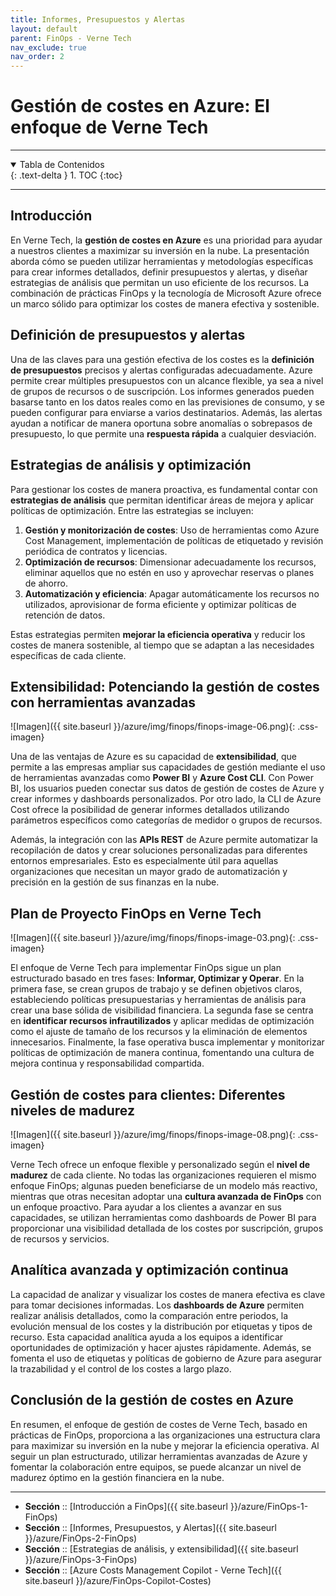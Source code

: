 ```yaml
---
title: Informes, Presupuestos y Alertas
layout: default
parent: FinOps - Verne Tech
nav_exclude: true
nav_order: 2
---
```


# Gestión de costes en Azure: El enfoque de Verne Tech

---

<details open markdown="block">
  <summary>Tabla de Contenidos</summary>
  {: .text-delta }
1. TOC
{:toc}
</details>

---

## Introducción

En Verne Tech, la **gestión de costes en Azure** es una prioridad para ayudar a nuestros clientes a maximizar su inversión en la nube. La presentación aborda cómo se pueden utilizar herramientas y metodologías específicas para crear informes detallados, definir presupuestos y alertas, y diseñar estrategias de análisis que permitan un uso eficiente de los recursos. La combinación de prácticas FinOps y la tecnología de Microsoft Azure ofrece un marco sólido para optimizar los costes de manera efectiva y sostenible.

## Definición de presupuestos y alertas

Una de las claves para una gestión efectiva de los costes es la **definición de presupuestos** precisos y alertas configuradas adecuadamente. Azure permite crear múltiples presupuestos con un alcance flexible, ya sea a nivel de grupos de recursos o de suscripción. Los informes generados pueden basarse tanto en los datos reales como en las previsiones de consumo, y se pueden configurar para enviarse a varios destinatarios. Además, las alertas ayudan a notificar de manera oportuna sobre anomalías o sobrepasos de presupuesto, lo que permite una **respuesta rápida** a cualquier desviación.

## Estrategias de análisis y optimización

Para gestionar los costes de manera proactiva, es fundamental contar con **estrategias de análisis** que permitan identificar áreas de mejora y aplicar políticas de optimización. Entre las estrategias se incluyen:

1. **Gestión y monitorización de costes**: Uso de herramientas como Azure Cost Management, implementación de políticas de etiquetado y revisión periódica de contratos y licencias.
2. **Optimización de recursos**: Dimensionar adecuadamente los recursos, eliminar aquellos que no estén en uso y aprovechar reservas o planes de ahorro.
3. **Automatización y eficiencia**: Apagar automáticamente los recursos no utilizados, aprovisionar de forma eficiente y optimizar políticas de retención de datos.

Estas estrategias permiten **mejorar la eficiencia operativa** y reducir los costes de manera sostenible, al tiempo que se adaptan a las necesidades específicas de cada cliente.

## Extensibilidad: Potenciando la gestión de costes con herramientas avanzadas

![Imagen]({{ site.baseurl }}/azure/img/finops/finops-image-06.png){: .css-imagen}

Una de las ventajas de Azure es su capacidad de **extensibilidad**, que permite a las empresas ampliar sus capacidades de gestión mediante el uso de herramientas avanzadas como **Power BI** y **Azure Cost CLI**. Con Power BI, los usuarios pueden conectar sus datos de gestión de costes de Azure y crear informes y dashboards personalizados. Por otro lado, la CLI de Azure Cost ofrece la posibilidad de generar informes detallados utilizando parámetros específicos como categorías de medidor o grupos de recursos.

Además, la integración con las **APIs REST** de Azure permite automatizar la recopilación de datos y crear soluciones personalizadas para diferentes entornos empresariales. Esto es especialmente útil para aquellas organizaciones que necesitan un mayor grado de automatización y precisión en la gestión de sus finanzas en la nube.

## Plan de Proyecto FinOps en Verne Tech

![Imagen]({{ site.baseurl }}/azure/img/finops/finops-image-03.png){: .css-imagen}

El enfoque de Verne Tech para implementar FinOps sigue un plan estructurado basado en tres fases: **Informar, Optimizar y Operar**. En la primera fase, se crean grupos de trabajo y se definen objetivos claros, estableciendo políticas presupuestarias y herramientas de análisis para crear una base sólida de visibilidad financiera. La segunda fase se centra en **identificar recursos infrautilizados** y aplicar medidas de optimización como el ajuste de tamaño de los recursos y la eliminación de elementos innecesarios. Finalmente, la fase operativa busca implementar y monitorizar políticas de optimización de manera continua, fomentando una cultura de mejora continua y responsabilidad compartida.

## Gestión de costes para clientes: Diferentes niveles de madurez

![Imagen]({{ site.baseurl }}/azure/img/finops/finops-image-08.png){: .css-imagen}

Verne Tech ofrece un enfoque flexible y personalizado según el **nivel de madurez** de cada cliente. No todas las organizaciones requieren el mismo enfoque FinOps; algunas pueden beneficiarse de un modelo más reactivo, mientras que otras necesitan adoptar una **cultura avanzada de FinOps** con un enfoque proactivo. Para ayudar a los clientes a avanzar en sus capacidades, se utilizan herramientas como dashboards de Power BI para proporcionar una visibilidad detallada de los costes por suscripción, grupos de recursos y servicios.

## Analítica avanzada y optimización continua

La capacidad de analizar y visualizar los costes de manera efectiva es clave para tomar decisiones informadas. Los **dashboards de Azure** permiten realizar análisis detallados, como la comparación entre periodos, la evolución mensual de los costes y la distribución por etiquetas y tipos de recurso. Esta capacidad analítica ayuda a los equipos a identificar oportunidades de optimización y hacer ajustes rápidamente. Además, se fomenta el uso de etiquetas y políticas de gobierno de Azure para asegurar la trazabilidad y el control de los costes a largo plazo.

## Conclusión de la gestión de costes en Azure

En resumen, el enfoque de gestión de costes de Verne Tech, basado en prácticas de FinOps, proporciona a las organizaciones una estructura clara para maximizar su inversión en la nube y mejorar la eficiencia operativa. Al seguir un plan estructurado, utilizar herramientas avanzadas de Azure y fomentar la colaboración entre equipos, se puede alcanzar un nivel de madurez óptimo en la gestión financiera en la nube.

---

- **Sección** :: [Introducción a FinOps]({{ site.baseurl }}/azure/FinOps-1-FinOps)
- **Sección** :: [Informes, Presupuestos, y Alertas]({{ site.baseurl }}/azure/FinOps-2-FinOps)
- **Sección** :: [Estrategias de análisis, y extensibilidad]({{ site.baseurl }}/azure/FinOps-3-FinOps)
- **Sección** :: [Azure Costs Management Copilot - Verne Tech]({{ site.baseurl }}/azure/FinOps-Copilot-Costes)

